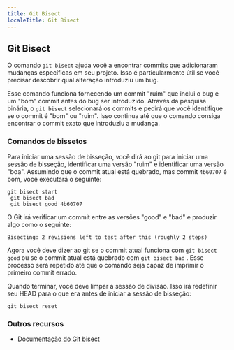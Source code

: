 ```yaml
---
title: Git Bisect
localeTitle: Git Bisect
---
```

## Git Bisect

O comando `git bisect` ajuda você a encontrar commits que adicionaram mudanças específicas em seu projeto. Isso é particularmente útil se você precisar descobrir qual alteração introduziu um bug.

Esse comando funciona fornecendo um commit "ruim" que inclui o bug e um "bom" commit antes do bug ser introduzido. Através da pesquisa binária, o `git bisect` selecionará os commits e pedirá que você identifique se o commit é "bom" ou "ruim". Isso continua até que o comando consiga encontrar o commit exato que introduziu a mudança.

### Comandos de bissetos

Para iniciar uma sessão de bisseção, você dirá ao git para iniciar uma sessão de bisseção, identificar uma versão "ruim" e identificar uma versão "boa". Assumindo que o commit atual está quebrado, mas commit `4b60707` é bom, você executará o seguinte:

```shell
git bisect start 
 git bisect bad 
 git bisect good 4b60707 
```

O Git irá verificar um commit entre as versões "good" e "bad" e produzir algo como o seguinte:
```
Bisecting: 2 revisions left to test after this (roughly 2 steps) 
```

Agora você deve dizer ao git se o commit atual funciona com `git bisect good` ou se o commit atual está quebrado com `git bisect bad` . Esse processo será repetido até que o comando seja capaz de imprimir o primeiro commit errado.

Quando terminar, você deve limpar a sessão de divisão. Isso irá redefinir seu HEAD para o que era antes de iniciar a sessão de bisseção:

```shell
git bisect reset 
```

### Outros recursos

*   [Documentação do Git bisect](https://git-scm.com/docs/git-bisect)